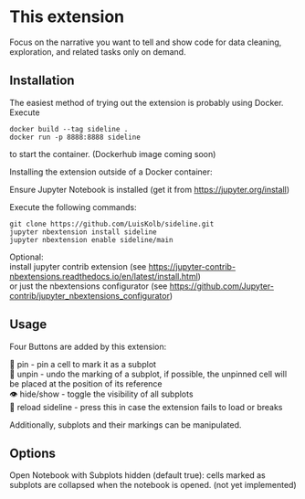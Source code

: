 This extension
==============

Focus on the narrative you want to tell and show code for data cleaning, exploration, and related tasks only on demand.

Installation
-----

The easiest method of trying out the extension is probably using Docker. Execute

`docker build --tag sideline .`  
`docker run -p 8888:8888 sideline`  

to start the container. (Dockerhub image coming soon)

Installing the extension outside of a Docker container:

Ensure Jupyter Notebook is installed (get it from https://jupyter.org/install)  

Execute the following commands:  

`git clone https://github.com/LuisKolb/sideline.git`  
`jupyter nbextension install sideline`  
`jupyter nbextension enable sideline/main`  

Optional:  
install jupyter contrib extension (see https://jupyter-contrib-nbextensions.readthedocs.io/en/latest/install.html)  
or just the nbextensions configurator (see https://github.com/Jupyter-contrib/jupyter_nbextensions_configurator)

Usage
-----

Four Buttons are added by this extension:  

📌 pin - pin a cell to mark it as a subplot  
🚫 unpin - undo the marking of a subplot, if possible, the unpinned cell will be placed at the position of its reference  
👁 hide/show - toggle the visibility of all subplots  
🔁 reload sideline - press this in case the extension fails to load or breaks  

Additionally, subplots and their markings can be manipulated.

Options
-------

Open Notebook with Subplots hidden (default true): cells marked as subplots are collapsed when the notebook is opened. (not yet implemented)  
